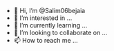 - 👋 Hi, I’m @Salim06bejaia
- 👀 I’m interested in ...
- 🌱 I’m currently learning ...
- 💞️ I’m looking to collaborate on ...
- 📫 How to reach me ...

<!---
Salim06bejaia/Salim06bejaia is a ✨ special ✨ repository because its `README.md` (this file) appears on your GitHub profile.
You can click the Preview link to take a look at your changes.
--->

